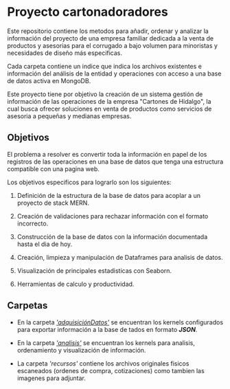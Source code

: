 # Proyecto cartonadoradores

Este repositorio contiene los metodos para añadir, ordenar y analizar la información del proyecto de una empresa familiar 
dedicada a la venta de productos y asesorias para el corrugado a bajo volumen para minoristas y necesidades de diseño más especificas.

Cada carpeta contiene un indice que indica los archivos existentes e información del análisis de la entidad y operaciones con acceso a una base de datos activa en MongoDB.

Este proyecto tiene por objetivo la creación de un sistema gestión de información de las operaciones de la empresa "Cartones de Hidalgo", la cual busca ofrecer soluciones en venta de productos como servicios de asesoria a pequeñas y medianas empresas.

## Objetivos

El problema a resolver es convertir toda la información en papel de los registros de las operaciones en una base de datos que tenga una estructura compatible con una pagina web.

Los objetivos especificos para lograrlo son los siguientes:


1. Definición de la estructura de la base de datos para acoplar a un proyecto de stack MERN.

2. Creación de validaciones para rechazar información con el formato incorrecto.

3. Construcción de la base de datos con la información documentada hasta el dia de hoy.

4. Creación, limpieza y manipulación de Dataframes para analisis de datos.

5. Visualización de principales estadisticas con Seaborn.

6. Herramientas de calculo y productividad.

## Carpetas

 * En la carpeta [_'adquisiciónDatos'_](/adquisicionDatos) se encuentran los kernels configurados para exportar información a la base de tados en formato **_JSON_**.
 
 * En la carpeta [_'analisis'_](/analisis) se encuentran los kernels para analisis, ordenamiento y visualización de información.
 
 * La carpeta _'recursos'_ contiene los archivos originales fisicos escaneados (ordenes de compra, cotizaciones) como tambien las imagenes para adjuntar.  

